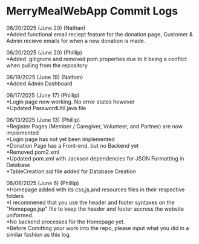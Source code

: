 # MerryMealWebApp Commit Logs
06/20/2025 (June 20) (Nathan)<br>
*Added functional email reciept feature for the donation page, Customer & Admin recieve emails for when a new donation is made.<br>

06/20/2025 (June 20) (Phillip)<br>
*Added .gitignore and removed pom.properties due to it being a conflict when pulling from the repository<br>

06/19/2025 (June 19) (Nathan)<br>
*Added Admin Dashboard<br>
 
06/17/2025 (June 17) (Phillip)<br> 
*Login page now working. No error states however<br> 
*Updated PasswordUtil.java file<br> 

06/13/2025 (June 13) (Phillip)<br> 
*Register Pages (Member / Caregiver, Volunteer, and Partner) are now implemented<br> 
*Login page has not yet been implemented<br> 
*Donation Page has a Front-end, but no Backend yet<br> 
*Removed pom2.xml<br> 
*Updated pom.xml with Jackson dependencies for JSON Formatting in Database<br> 
*TableCreation.sql file added for Database Creation <br> 

06/06/2025 (June 6) (Phillip)<br> 
*Homepage added with its css,js,and resources files in their respective folders<br> 
*I recommened that you use the header and footer syntaxes on the "Homepage.jsp" file to keep the header and footer accross the website uniformed.<br> 
*No backend processes for the Homepage yet.<br> 
*Before Comitting your work into the repo, please input what you did in a similar fashion as this log.
